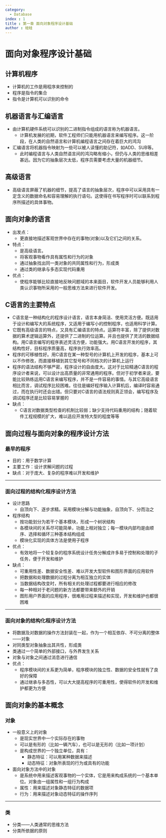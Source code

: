 ```yaml
---
category:
  - Database
index : 1
title : 第一章 面向对象程序设计基础
author : 蛙蛙
---
```


# 面向对象程序设计基础

## 计算机程序

- 计算机的工作是用程序来控制的
- 程序是指令的集合
- 指令是计算机可以识别的命令

## 机器语言与汇编语言

- 由计算机硬件系统可以识别的二进制指令组成的语言称为机器语言。
  - 计算机发展的初期，软件工程师们只能用机器语言来编写程序。这一阶段，在人类的自然语言和计算机编程语言之间存在着巨大的鸿沟
- 汇编语言将机器指令映射为一些可以被人读懂的助记符，如ADD、SUB等。
  - 此时编程语言与人类自然语言间的鸿沟略有缩小，但仍与人类的思维相差甚远。因为它的抽象层次太低，程序员需要考虑大量的机器细节。

## 高级语言

- 高级语言屏蔽了机器的细节，提高了语言的抽象层次，程序中可以采用具有一定含义的数据命名和容易理解的执行语句。这使得在书写程序时可以联系到程序所描述的具体事物。

## 面向对象的语言

- 出发点：
  - 更直接地描述客观世界中存在的事物(对象)以及它们之间的关系。
- 特点：
  - 是高级语言。
  - 将客观事物看作具有属性和行为的对象
  - 通过抽象找出同一类对象的共同属性和行为，形成类
  - 通过类的继承与多态实现代码重用
- 优点：
  - 使程序能够比较直接地反映问题域的本来面目，软件开发人员能够利用人类认识事物所采用的一般思维方法来进行软件开发。

## C语言的主要特点

- C语言是一种结构化的程序设计语言，语言本身简洁、使用灵活方便。既适用于设计和编写大的系统程序，又适用于编写小的控制程序，也适用科学计算。
- 它既有高级语言的特点，又具有汇编语言的特点。运算符丰富，除了提供对数据的算术逻辑运算外，还提供了二进制的位运算。并且也提供了灵活的数据结构。用C语言编写的程序表述灵活方便，功能强大。用C语言开发的程序，其结构性好，目标程序质量高，程序执行效率高。
- 程序的可移植性好。用C语言在某一种型号的计算机上开发的程序，基本上可以不作修改，而直接移植到其它型号和不同档次的计算机上运行
- 程序的语法结构不够严密，程序设计的自由度大。这对于比较精通C语言的程序设计者来说，可以设计出高质量的非常通用的程序。但对于初学者来说，要能比较熟练运用C语言来编写程序，并不是一件容易的事情。与其它高级语言相比而言，调试程序比较困难。往往是编好程序输入计算机后，编译时容易通过，而在执行时还会出错。但只要对C语言的语法规则真正领会，编写程序及调试程序还是比较容易掌握的
- 缺点：
  - C语言对数据类型检查的机制比较弱；缺少支持代码重用的结构；随着软件工程规模的扩大，难以适应开发特大型的程度等等

## 面向过程与面向对象的程序设计方法

### 最早的程序

- 目的：用于数学计算
- 主要工作：设计求解问题的过程
- 缺点：对于庞大、复杂的程序难以开发和维护

---

### 面向过程的结构化程序设计方法

- 设计思路
  - 自顶向下、逐步求精。采用模块分解与功能抽象，自顶向下、分而治之
- 程序结构
  - 按功能划分为若干个基本模块，形成一个树状结构
  - 各模块间的关系尽可能简单，功能上相对独立；每一模块内部均是由顺序、选择和循环三种基本结构组成
  - 模块化实现的具体方法是使用子程序
- 优点：
  - 有效地将一个较复杂的程序系统设计任务分解成许多易于控制和处理的子任务，便于开发和维护
- 缺点：
  - 可重用性差、数据安全性差、难以开发大型软件和图形界面的应用软件
  - 把数据和处理数据的过程分离为相互独立的实体
  - 当数据结构改变时，所有相关的处理过程都要进行相应的修改
  - 每一种相对于老问题的新方法都要带来额外的开销
  - 图形用户界面的应用程序，很难用过程来描述和实现，开发和维护也都很困难

---

### 面向对象的结构化程序设计方法

- 将数据及对数据的操作方法封装在一起，作为一个相互依存、不可分离的整体——对象
- 对同类型对象抽象出其共性，形成类
- 类通过一个简单的外部接口，与外界发生关系
- 对象与对象之间通过消息进行通信
- 优点：
  - 程序模块间的关系更为简单，程序模块的独立性、数据的安全性就有了良好的保障
  - 通过继承与多态性，可以大大提高程序的可重用性，使得软件的开发和维护都更为方便

## 面向对象的基本概念

### 对象

- 一般意义上的对象
  - 是现实世界中一个实际存在的事物
  - 可以是有形的（比如一辆汽车），也可以是无形的（比如一项计划）
  - 是构成世界的一个独立单位，具有：
    - 静态特征：可以用某种数据来描述
    - 动态特征：对象所表现的行为或具有的功能
- 面向对象方法中的对象
  - 是系统中用来描述客观事物的一个实体，它是用来构成系统的一个基本单位。对象由一组属性和一组行为构成
  - 属性：用来描述对象静态特征的数据项
  - 行为：用来描述对象动态特征的操作序列

---

### 类

- 分类——人类通常的思维方法
- 分类所依据的原则





































